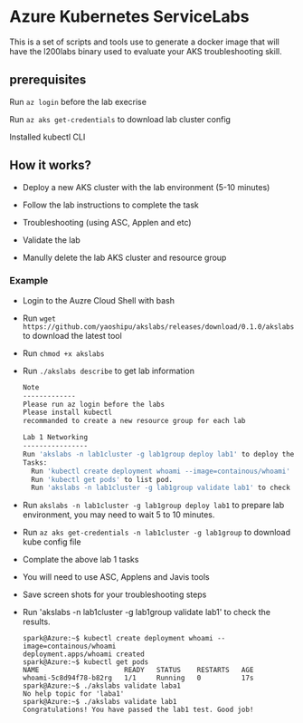 # Azure Kubernetes ServiceLabs

This is a set of scripts and tools use to generate a docker image that will have the l200labs binary used to evaluate your AKS troubleshooting skill.


## prerequisites

Run `az login` before the lab execrise

Run `az aks get-credentials` to download lab cluster config

Installed kubectl CLI

## How it works?

- Deploy a new AKS cluster with the lab environment (5-10 minutes)

- Follow the lab instructions to complete the task

- Troubleshooting (using ASC, Applen and etc)

- Validate the lab

- Manully delete the lab AKS cluster and resource group

### Example

- Login to the Auzre Cloud Shell with bash
- Run `wget https://github.com/yaoshipu/akslabs/releases/download/0.1.0/akslabs` to download the latest tool
- Run `chmod +x akslabs`
- Run `./akslabs describe` to get lab information

  ```bash 
  Note
  -------------
  Please run az login before the labs
  Please install kubectl
  recommanded to create a new resource group for each lab

  Lab 1 Networking
  ----------------
  Run 'akslabs -n lab1cluster -g lab1group deploy lab1' to deploy the lab1 cluster.
  Tasks:
    Run 'kubectl create deployment whoami --image=containous/whoami' to deploy the pod.
    Run 'kubectl get pods' to list pod.
    Run 'akslabs -n lab1cluster -g lab1group validate lab1' to check the results.
  ```

- Run `akslabs -n lab1cluster -g lab1group deploy lab1` to prepare lab environment, you may need to wait 5 to 10 minutes.
- Run `az aks get-credentials -n lab1cluster -g lab1group` to download kube config file
- Complate the above lab 1 tasks
- You will need to use ASC, Applens and Javis tools
- Save screen shots for your troubleshooting steps
- Run 'akslabs -n lab1cluster -g lab1group validate lab1' to check the results.

  ```
  spark@Azure:~$ kubectl create deployment whoami --image=containous/whoami
  deployment.apps/whoami created
  spark@Azure:~$ kubectl get pods
  NAME                     READY   STATUS    RESTARTS   AGE
  whoami-5c8d94f78-b82rg   1/1     Running   0          17s
  spark@Azure:~$ ./akslabs validate laba1
  No help topic for 'laba1'
  spark@Azure:~$ ./akslabs validate lab1
  Congratulations! You have passed the lab1 test. Good job!
  ```

